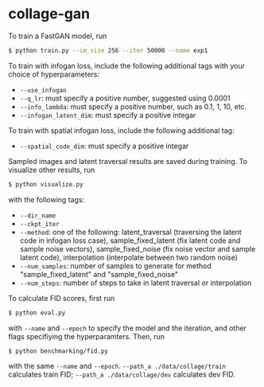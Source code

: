 # collage-gan

To train a FastGAN model, run
```bash
$ python train.py --im_size 256 --iter 50000 --name exp1
```

To train with infogan loss, include the following additional tags with your choice of hyperparameters:
- `--use_infogan`
- `--q_lr`: must specify a positive number, suggested using 0.0001 
- `--info_lambda`: must specify a positive number, such as 0.1, 1, 10, etc. 
- `--infogan_latent_dim`: must specify a positive integar

To train with spatial infogan loss, include the following additional tag:
- `--spatial_code_dim`: must specify a positive integar

Sampled images and latent traversal results are saved during training.
To visualize other results, run 
```bash
$ python visualize.py
```
with the following tags:
- `--dir_name`
- `--ckpt_iter`
- `--method`: one of the following: latent_traversal (traversing the latent code in infogan loss case), sample_fixed_latent (fix latent code and sample noise vectors), sample_fixed_noise (fix noise vector and sample latent code), interpolation (interpolate between two random noise)
- `--num_samples`: number of samples to generate for method "sample_fixed_latent" and "sample_fixed_noise"
- `--num_steps`: number of steps to take in latent traversal or interpolation

To calculate FID scores, first run 
```bash
$ python eval.py
```
with `--name` and `--epoch` to specify the model and the iteration, and other flags specifiying the hyperparamters.
Then, run 
```bash
$ python benchmarking/fid.py
```
with the same `--name` and `--epoch`. `--path_a ./data/collage/train` calculates train FID;  `--path_a ./data/collage/dev` calculates dev FID.
